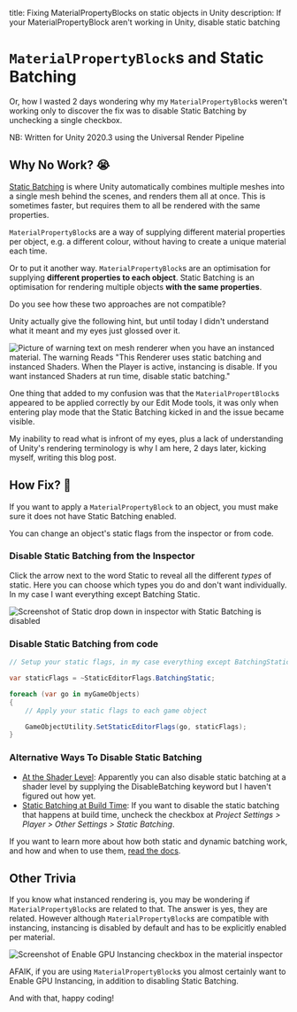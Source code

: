 title: Fixing MaterialPropertyBlocks on static objects in Unity
description: If your MaterialPropertyBlock aren't working in Unity, disable static batching

# `MaterialPropertyBlock`s and Static Batching

Or, how I wasted 2 days wondering why my `MaterialPropertyBlock`s weren't working only to discover the fix was to disable Static Batching by unchecking a single checkbox.

NB: Written for Unity 2020.3 using the Universal Render Pipeline

## Why No Work? 😭

[Static Batching](https://docs.unity3d.com/2020.3/Documentation/Manual/static-batching.html) is where Unity automatically combines multiple meshes into a single mesh behind the scenes, and renders them all at once. This is sometimes faster, but requires them to all be rendered with the same properties.

`MaterialPropertyBlock`s are a way of supplying different material properties per object, e.g. a different colour, without having to create a unique material each time.

Or to put it another way. `MaterialPropertyBlock`s are an optimisation for supplying **different properties to each object**. Static Batching is an optimisation for rendering multiple objects **with the same properties**.

Do you see how these two approaches are not compatible?

Unity actually give the following hint, but until today I didn't understand what it meant and my eyes just glossed over it.

![Picture of warning text on mesh renderer when you have an instanced material. The warning Reads "This Renderer uses static batching and instanced Shaders. When the Player is active, instancing is disable. If you want instanced Shaders at run time, disable static batching."](/2022/mpb-not-working/warning.png)

One thing that added to my confusion was that the `MaterialPropertBlock`s appeared to be applied correctly by our Edit Mode tools, it was only when entering play mode that the Static Batching kicked in and the issue became visible.

My inability to read what is infront of my eyes, plus a lack of understanding of Unity's rendering terminology is why I am here, 2 days later, kicking myself, writing this blog post.

## How Fix? 👷

If you want to apply a `MaterialPropertyBlock` to an object, you must make sure it does not have Static Batching enabled.

You can change an object's static flags from the inspector or from code.

### Disable Static Batching from the Inspector

Click the arrow next to the word Static to reveal all the different *types* of static. Here you can choose which types you do and don't want individually. In my case I want everything except Batching Static.

![Screenshot of Static drop down in inspector with Static Batching is disabled](/2022/mpb-not-working/static-menu.png)

### Disable Static Batching from code

```csharp
// Setup your static flags, in my case everything except BatchingStatic

var staticFlags = ~StaticEditorFlags.BatchingStatic;

foreach (var go in myGameObjects)
{
	// Apply your static flags to each game object

    GameObjectUtility.SetStaticEditorFlags(go, staticFlags);
}
```

### Alternative Ways To Disable Static Batching

* [At the Shader Level](https://docs.unity3d.com/2020.3/Documentation/Manual/static-batching.html#:~:text=The%20Mesh%20Renderer,set%20to%20true.): Apparently you can also disable static batching at a shader level by supplying the DisableBatching keyword but I haven't figured out how yet.
* [Static Batching at Build Time](https://docs.unity3d.com/2020.3/Documentation/Manual/static-batching.html#:~:text=see%20Performance%20implications.-,Static%20batching%20at%20build%20time,-You%20can%20enable): If you want to disable the static batching that happens at build time, uncheck the checkbox at *Project Settings > Player > Other Settings > Static Batching*.

If you want to learn more about how both static and dynamic batching work, and how and when to use them, [read the docs](https://docs.unity3d.com/Manual/DrawCallBatching.html).

## Other Trivia

If you know what instanced rendering is, you may be wondering if `MaterialPropertyBlock`s are related to that. The answer is yes, they are related. However although `MaterialPropertyBlock`s are compatible with instancing, instancing is disabled by default and has to be explicitly enabled per material.

![Screenshot of Enable GPU Instancing checkbox in the material inspector](/2022/mpb-not-working/enable-gpu-instancing.png)

AFAIK, if you are using `MaterialPropertyBlock`s you almost certainly want to Enable GPU Instancing, in addition to disabling Static Batching.

And with that, happy coding!